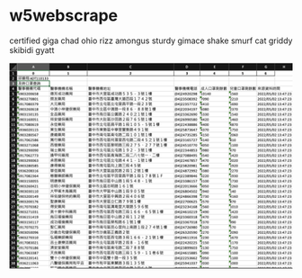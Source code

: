 # w5webscrape
certified giga chad ohio rizz amongus sturdy gimace shake smurf cat griddy skibidi gyatt

![maskdfimg](https://github.com/ppinspector69/w5webscrape/blob/007bf5a0c914db32441465810900a8ad006d0dc8/mask_df.png)
